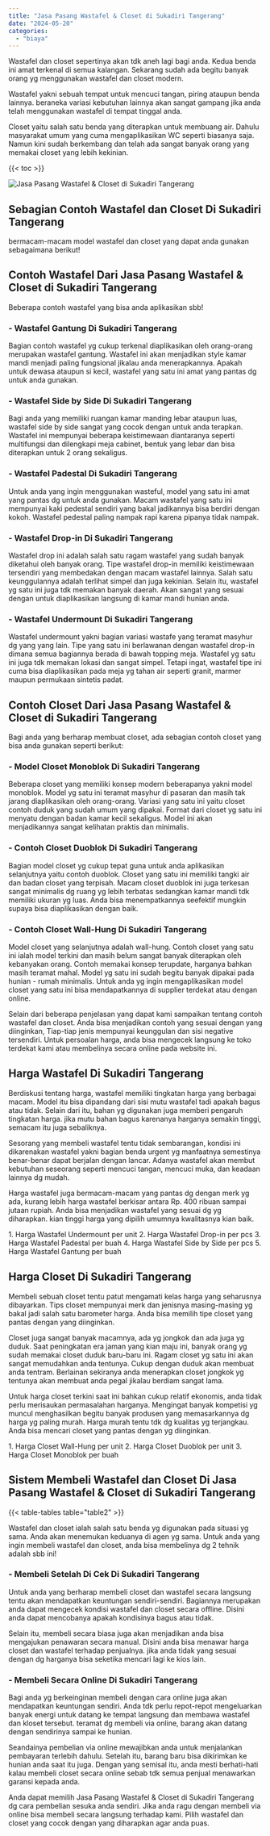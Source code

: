 ```yaml
---
title: "Jasa Pasang Wastafel & Closet di Sukadiri Tangerang"
date: "2024-05-20"
categories: 
  - "biaya"
---
```


Wastafel dan closet sepertinya akan tdk aneh lagi bagi anda. Kedua benda ini amat terkenal di semua kalangan. Sekarang sudah ada begitu banyak orang yg menggunakan wastafel dan closet modern.

Wastafel yakni sebuah tempat untuk mencuci tangan, piring ataupun benda lainnya. beraneka variasi kebutuhan lainnya akan sangat gampang jika anda telah menggunakan wastafel di tempat tinggal anda.

Closet yaitu salah satu benda yang diterapkan untuk membuang air. Dahulu masyarakat umum yang cuma mengaplikasikan WC seperti biasanya saja. Namun kini sudah berkembang dan telah ada sangat banyak orang yang memakai closet yang lebih kekinian.

{{< toc >}}

![Jasa Pasang Wastafel & Closet di Sukadiri Tangerang](/images/wastafel-closet-murah30.png)

## Sebagian Contoh Wastafel dan Closet Di Sukadiri Tangerang

bermacam-macam model wastafel dan closet yang dapat anda gunakan sebagaimana berikut!

## Contoh Wastafel Dari Jasa Pasang Wastafel & Closet di Sukadiri Tangerang

Beberapa contoh wastafel yang bisa anda aplikasikan sbb!

### \- Wastafel Gantung Di Sukadiri Tangerang

Bagian contoh wastafel yg cukup terkenal diaplikasikan oleh orang-orang merupakan wastafel gantung. Wastafel ini akan menjadikan style kamar mandi menjadi paling fungsional jikalau anda menerapkannya. Apakah untuk dewasa ataupun si kecil, wastafel yang satu ini amat yang pantas dg untuk anda gunakan.

### \- Wastafel Side by Side Di Sukadiri Tangerang

Bagi anda yang memiliki ruangan kamar manding lebar ataupun luas, wastafel side by side sangat yang cocok dengan untuk anda terapkan. Wastafel ini mempunyai beberapa keistimewaan diantaranya seperti multifungsi dan dilengkapi meja cabinet, bentuk yang lebar dan bisa diterapkan untuk 2 orang sekaligus.

### \- Wastafel Padestal Di Sukadiri Tangerang

Untuk anda yang ingin menggunakan wasteful, model yang satu ini amat yang pantas dg untuk anda gunakan. Macam wastafel yang satu ini mempunyai kaki pedestal sendiri yang bakal jadikannya bisa berdiri dengan kokoh. Wastafel pedestal paling nampak rapi karena pipanya tidak nampak.

### \- Wastafel Drop-in Di Sukadiri Tangerang

Wastafel drop ini adalah salah satu ragam wastafel yang sudah banyak diketahui oleh banyak orang. Tipe wastafel drop-in memiliki keistimewaan tersendiri yang membedakan dengan macam wastafel lainnya. Salah satu keunggulannya adalah terlihat simpel dan juga kekinian. Selain itu, wastafel yg satu ini juga tdk memakan banyak daerah. Akan sangat yang sesuai dengan untuk diaplikasikan langsung di kamar mandi hunian anda.

### \- Wastafel Undermount Di Sukadiri Tangerang

Wastafel undermount yakni bagian variasi wastafe yang teramat masyhur dg yang yang lain. Tipe yang satu ini berlawanan dengan wastafel drop-in dimana semua bagiannya berada di bawah topping meja. Wastafel yg satu ini juga tdk memakan lokasi dan sangat simpel. Tetapi ingat, wastafel tipe ini cuma bisa diaplikasikan pada meja yg tahan air seperti granit, marmer maupun permukaan sintetis padat.

## Contoh Closet Dari Jasa Pasang Wastafel & Closet di Sukadiri Tangerang

Bagi anda yang berharap membuat closet, ada sebagian contoh closet yang bisa anda gunakan seperti berikut:

### \- Model Closet Monoblok Di Sukadiri Tangerang

Beberapa closet yang memiliki konsep modern beberapanya yakni model monoblok. Model yg satu ini teramat masyhur di pasaran dan masih tak jarang diaplikasikan oleh orang-orang. Variasi yang satu ini yaitu closet contoh duduk yang sudah umum yang dipakai. Format dari closet yg satu ini menyatu dengan badan kamar kecil sekaligus. Model ini akan menjadikannya sangat kelihatan praktis dan minimalis.

### \- Contoh Closet Duoblok Di Sukadiri Tangerang

Bagian model closet yg cukup tepat guna untuk anda aplikasikan selanjutnya yaitu contoh duoblok. Closet yang satu ini memiliki tangki air dan badan closet yang terpisah. Macam closet duoblok ini juga terkesan sangat minimalis dg ruang yg lebih terbatas sedangkan kamar mandi tdk memiliki ukuran yg luas. Anda bisa menempatkannya seefektif mungkin supaya bisa diaplikasikan dengan baik.

### \- Contoh Closet Wall-Hung Di Sukadiri Tangerang

Model closet yang selanjutnya adalah wall-hung. Contoh closet yang satu ini ialah model terkini dan masih belum sangat banyak diterapkan oleh kebanyakan orang. Contoh memakai konsep terupdate, harganya bahkan masih teramat mahal. Model yg satu ini sudah begitu banyak dipakai pada hunian - rumah minimalis. Untuk anda yg ingin mengaplikasikan model closet yang satu ini bisa mendapatkannya di supplier terdekat atau dengan online.

Selain dari beberapa penjelasan yang dapat kami sampaikan tentang contoh wastafel dan closet. Anda bisa menjadikan contoh yang sesuai dengan yang diinginkan, Tiap-tiap jenis mempunyai keunggulan dan sisi negative tersendiri. Untuk persoalan harga, anda bisa mengecek langsung ke toko terdekat kami atau membelinya secara online pada website ini.

## Harga Wastafel Di Sukadiri Tangerang

Berdiskusi tentang harga, wastafel memiliki tingkatan harga yang berbagai macam. Model itu bisa dipandang dari sisi mutu wastafel tadi apakah bagus atau tidak. Selain dari itu, bahan yg digunakan juga memberi pengaruh tingkatan harga. jika mutu bahan bagus karenanya harganya semakin tinggi, semacam itu juga sebaliknya.

Sesorang yang membeli wastafel tentu tidak sembarangan, kondisi ini dikarenakan wastafel yakni bagian benda urgent yg manfaatnya semestinya benar-benar dapat berjalan dengan lancar. Adanya wastafel akan membut kebutuhan seseorang seperti mencuci tangan, mencuci muka, dan keadaan lainnya dg mudah.

Harga wastafel juga bermacam-macam yang pantas dg dengan merk yg ada, kurang lebih harga wastafel berkisar antara Rp. 400 ribuan sampai jutaan rupiah. Anda bisa menjadikan wastafel yang sesuai dg yg diharapkan. kian tinggi harga yang dipilih umumnya kwalitasnya kian baik.

1\. Harga Wastafel Undermount per unit 2. Harga Wastafel Drop-in per pcs 3. Harga Wastafel Padestal per buah 4. Harga Wastafel Side by Side per pcs 5. Harga Wastafel Gantung per buah

## Harga Closet Di Sukadiri Tangerang

Membeli sebuah closet tentu patut mengamati kelas harga yang seharusnya dibayarkan. Tips closet mempunyai merk dan jenisnya masing-masing yg bakal jadi salah satu barometer harga. Anda bisa memilih tipe closet yang pantas dengan yang diinginkan.

Closet juga sangat banyak macamnya, ada yg jongkok dan ada juga yg duduk. Saat peningkatan era jaman yang kian maju ini, banyak orang yg sudah memakai closet duduk baru-baru ini. Ragam closet yg satu ini akan sangat memudahkan anda tentunya. Cukup dengan duduk akan membuat anda tentram. Berlainan sekiranya anda menerapkan closet jongkok yg tentunya akan membuat anda pegal jikalau berdiam sangat lama.

Untuk harga closet terkini saat ini bahkan cukup relatif ekonomis, anda tidak perlu merisaukan permasalahan harganya. Mengingat banyak kompetisi yg muncul menghasilkan begitu banyak produsen yang memasarkannya dg harga yg paling murah. Harga murah tentu tdk dg kualitas yg terjangkau. Anda bisa mencari closet yang pantas dengan yg diinginkan.

1\. Harga Closet Wall-Hung per unit 2. Harga Closet Duoblok per unit 3. Harga Closet Monoblok per buah

## Sistem Membeli Wastafel dan Closet Di Jasa Pasang Wastafel & Closet di Sukadiri Tangerang

{{< table-tables table="table2" >}}

Wastafel dan closet ialah salah satu benda yg digunakan pada situasi yg sama. Anda akan menemukan keduanya di agen yg sama. Untuk anda yang ingin membeli wastafel dan closet, anda bisa membelinya dg 2 tehnik adalah sbb ini!

### \- Membeli Setelah Di Cek Di Sukadiri Tangerang

Untuk anda yang berharap membeli closet dan wastafel secara langsung tentu akan mendapatkan keuntungan sendiri-sendiri. Bagiannya merupakan anda dapat mengecek kondisi wastafel dan closet secara offline. Disini anda dapat mencobanya apakah kondisinya bagus atau tidak.

Selain itu, membeli secara biasa juga akan menjadikan anda bisa mengajukan penawaran secara manual. Disini anda bisa menawar harga closet dan wastafel terhadap penjualnya. jika anda tidak yang sesuai dengan dg harganya bisa seketika mencari lagi ke kios lain.

### \- Membeli Secara Online Di Sukadiri Tangerang

Bagi anda yg berkeinginan membeli dengan cara online juga akan mendapatkan keuntungan sendiri. Anda tdk perlu repot-repot mengeluarkan banyak energi untuk datang ke tempat langsung dan membawa wastafel dan kloset tersebut. teramat dg membeli via online, barang akan datang dengan sendirinya sampai ke hunian.

Seandainya pembelian via online mewajibkan anda untuk menjalankan pembayaran terlebih dahulu. Setelah itu, barang baru bisa dikirimkan ke hunian anda saat itu juga. Dengan yang semisal itu, anda mesti berhati-hati kalau membeli closet secara online sebab tdk semua penjual menawarkan garansi kepada anda.

Anda dapat memilih Jasa Pasang Wastafel & Closet di Sukadiri Tangerang dg cara pembelian sesuka anda sendiri. Jika anda ragu dengan membeli via online bisa membeli secara langsung terhadap kami. Pilih wastafel dan closet yang cocok dengan yang diharapkan agar anda puas.
